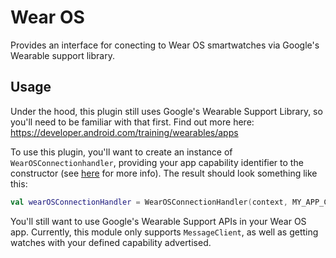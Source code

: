 # Wear OS

Provides an interface for conecting to Wear OS smartwatches via Google's Wearable support library.

## Usage

Under the hood, this plugin still uses Google's Wearable Support Library, so you'll need to be familiar with that first. Find out more here: https://developer.android.com/training/wearables/apps

To use this plugin, you'll want to create an instance of `WearOSConnectionhandler`, providing your app capability identifier to the constructor (see [here](https://developer.android.com/training/wearables/apps/independent-vs-dependent#detecting-your-app) for more info). The result should look something like this: 
```kotlin
val wearOSConnectionHandler = WearOSConnectionHandler(context, MY_APP_CAPABILITY)
```

You'll still want to use Google's Wearable Support APIs in your Wear OS app. Currently, this module only supports `MessageClient`, as well as getting watches with your defined capability advertised.
